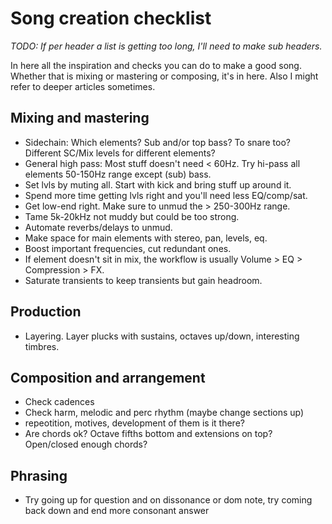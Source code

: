 # Song creation checklist
*TODO: If per header a list is getting too long, I'll need to make sub headers.*

In here all the inspiration and checks you can do to make a good song. Whether that is mixing or mastering or composing, it's in here. Also I might refer to deeper articles sometimes.

## Mixing and mastering
- Sidechain: Which elements? Sub and/or top bass? To snare too? Different SC/Mix levels for different elements?
- General high pass: Most stuff doesn't need < 60Hz. Try hi-pass all elements 50-150Hz range except (sub) bass.
- Set lvls by muting all. Start with kick and bring stuff up around it.
- Spend more time getting lvls right and you'll need less EQ/comp/sat.
- Get low-end right. Make sure to unmud the > 250-300Hz range.
- Tame 5k-20kHz not muddy but could be too strong.
- Automate reverbs/delays to unmud.
- Make space for main elements with stereo, pan, levels, eq.
- Boost important frequencies, cut redundant ones.
- If element doesn't sit in mix, the workflow is usually Volume > EQ > Compression > FX.
- Saturate transients to keep transients but gain headroom.

## Production
- Layering. Layer plucks with sustains, octaves up/down, interesting timbres.

## Composition and arrangement
- Check cadences
- Check harm, melodic and perc rhythm (maybe change sections up)
- repeotition, motives, development of them is it there?
- Are chords ok? Octave fifths bottom and extensions on top? Open/closed enough chords?


## Phrasing
- Try going up for question and on dissonance or dom note, try coming back down and end more consonant answer
